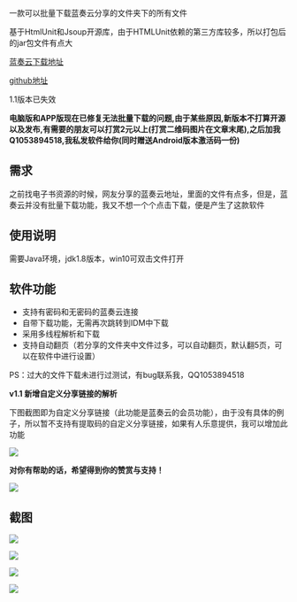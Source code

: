 
一款可以批量下载蓝奏云分享的文件夹下的所有文件

基于HtmlUnit和Jsoup开源库，由于HTMLUnit依赖的第三方库较多，所以打包后的jar包文件有点大

[蓝奏云下载地址](https://www.lanzous.com/b0cpwdmrc)

[github地址](https://github.com/Stars-One/LanzouDownloader)

1.1版本已失效

**电脑版和APP版现在已修复无法批量下载的问题,由于某些原因,新版本不打算开源以及发布,有需要的朋友可以打赏2元以上(打赏二维码图片在文章末尾),之后加我Q1053894518,我私发软件给你(同时赠送Android版本激活码一份)**

## 需求
之前找电子书资源的时候，网友分享的蓝奏云地址，里面的文件有点多，但是，蓝奏云并没有批量下载功能，我又不想一个个点击下载，便是产生了这款软件

## 使用说明
需要Java环境，jdk1.8版本，win10可双击文件打开
## 软件功能
- 支持有密码和无密码的蓝奏云连接
- 自带下载功能，无需再次跳转到IDM中下载
- 采用多线程解析和下载
- 支持自动翻页（若分享的文件夹中文件过多，可以自动翻页，默认翻5页，可以在软件中进行设置）

PS：过大的文件下载未进行过测试，有bug联系我，QQ1053894518

**v1.1 新增自定义分享链接的解析**

下图截图即为自定义分享链接（此功能是蓝奏云的会员功能），由于没有具体的例子，所以暂不支持有提取码的自定义分享链接，如果有人乐意提供，我可以增加此功能

![](https://img2020.cnblogs.com/blog/1210268/202003/1210268-20200311134101354-869792422.png)

**对你有帮助的话，希望得到你的赞赏与支持！**

![](https://img2018.cnblogs.com/blog/1210268/201906/1210268-20190610221153050-892061431.png)

## 截图
![](https://img2018.cnblogs.com/blog/1210268/202001/1210268-20200118183941480-1854744572.png)

![](https://img2018.cnblogs.com/blog/1210268/202001/1210268-20200118184027009-1031892218.png)

![](https://img2018.cnblogs.com/blog/1210268/202001/1210268-20200118184117720-1166218675.png)

![](https://img2018.cnblogs.com/blog/1210268/202001/1210268-20200118184210779-643145230.png)
